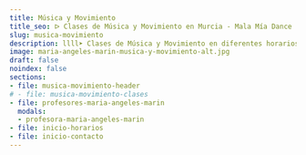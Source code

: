 ```yaml
---
title: Música y Movimiento
title_seo: ᐅ Clases de Música y Movimiento en Murcia - Mala Mía Dance
slug: musica-movimiento
description: llll➤ Clases de Música y Movimiento en diferentes horarios ✅. ¡Ven a probar una clase con nosotros!
image: maria-angeles-marin-musica-y-movimiento-alt.jpg
draft: false
noindex: false
sections:
- file: musica-movimiento-header
# - file: musica-movimiento-clases
- file: profesores-maria-angeles-marin
  modals:
  - profesora-maria-angeles-marin
- file: inicio-horarios
- file: inicio-contacto
---
```

